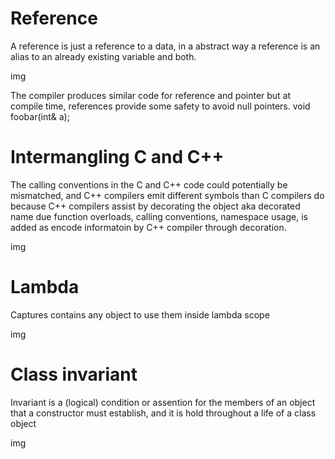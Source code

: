 # Reference

A reference is just a reference to a data, in a abstract way a reference is an alias to an already existing variable
and both.

img

The compiler produces similar code for reference and pointer but at compile time, references provide some safety to avoid
null pointers.
void foobar(int& a);


# Intermangling C and C++

The calling conventions in the C and C++ code could potentially be mismatched, and C++ compilers emit different symbols than C compilers do because C++ compilers assist by decorating the object aka decorated name due function overloads, calling conventions, namespace usage, is added as encode informatoin by C++ compiler through decoration.

img

# Lambda

Captures contains any object to use them inside lambda scope

img

# Class invariant

Invariant is a (logical) condition or assention for the members of an object that a constructor must establish, and it is hold throughout a life of a class object

img

